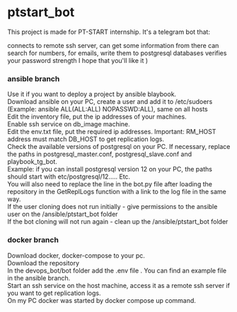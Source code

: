# ptstart_bot
This project is made for PT-START internship. It's a telegram bot that:

connects to remote ssh server, can get some information from there
can search for numbers, for emails, write them to postgresql databases
verifies your password strength I hope that you'll like it )

### ansible branch
Use it if you want to deploy a project by ansible blaybook.<br/>
Download ansible on your PC, create a user and add it to /etc/sudoers (Example: ansible ALL(ALL:ALL) NOPASSWD:ALL), same on all hosts<br/>
Edit the inventory file, put the ip addresses of your machines.<br/>
Enable ssh service on db_image machine. <br/>
Edit the env.txt file, put the required ip addresses. Important: RM_HOST address must match DB_HOST to get replication logs.<br/>
Check the available versions of postgresql on your PC. If necessary, replace the paths in postgresql_master.conf, postgresql_slave.conf and playbook_tg_bot. <br/>
Example: if you can install postgresql version 12 on your PC, the paths should start with etc/postgresql/12..... Etc.<br/>
You will also need to replace the line in the bot.py file after loading the repository in the GetReplLogs function with a link to the log file in the same way.<br/>
If the user cloning does not run initially - give permissions to the ansible user on the /ansible/ptstart_bot folder<br/>
If the bot cloning will not run again - clean up the /ansible/ptstart_bot folder<br/>

### docker branch
Download docker, docker-compose to your pc.<br/>
Download the repository<br/>
In the devops_bot/bot folder add the .env file . You can find an example file in the ansible branch.<br/>
Start an ssh service on the host machine, access it as a remote ssh server if you want to get replication logs.<br/>
On my PC docker was started by docker compose up command.<br/>
